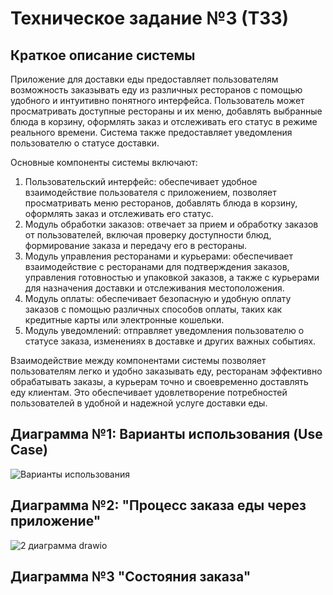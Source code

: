# Техническое задание №3 (ТЗ3)

## Краткое описание системы

Приложение для доставки еды предоставляет пользователям возможность заказывать еду из различных ресторанов с помощью удобного и интуитивно понятного интерфейса. Пользователь может просматривать доступные рестораны и их меню, добавлять выбранные блюда в корзину, оформлять заказ и отслеживать его статус в режиме реального времени. Система также предоставляет уведомления пользователю о статусе доставки.

Основные компоненты системы включают:
1. Пользовательский интерфейс: обеспечивает удобное взаимодействие пользователя с приложением, позволяет просматривать меню ресторанов, добавлять блюда в корзину, оформлять заказ и отслеживать его статус.
2. Модуль обработки заказов: отвечает за прием и обработку заказов от пользователей, включая проверку доступности блюд, формирование заказа и передачу его в рестораны.
3. Модуль управления ресторанами и курьерами: обеспечивает взаимодействие с ресторанами для подтверждения заказов, управления готовностью и упаковкой заказов, а также с курьерами для назначения доставки и отслеживания местоположения.
4. Модуль оплаты: обеспечивает безопасную и удобную оплату заказов с помощью различных способов оплаты, таких как кредитные карты или электронные кошельки.
5. Модуль уведомлений: отправляет уведомления пользователю о статусе заказа, изменениях в доставке и других важных событиях.

Взаимодействие между компонентами системы позволяет пользователям легко и удобно заказывать еду, ресторанам эффективно обрабатывать заказы, а курьерам точно и своевременно доставлять еду клиентам. Это обеспечивает удовлетворение потребностей пользователей в удобной и надежной услуге доставки еды.


## Диаграмма №1: Варианты использования (Use Case)

![Варианты использования ](https://github.com/fffninteen/TZ_3/assets/164251870/2497143f-11d8-4be2-8a7b-d4fe20402088)

## Диаграмма №2: "Процесс заказа еды через приложение"

![2 диаграмма drawio](https://github.com/fffninteen/TZ_3/assets/164251870/843144c1-e3c2-458e-8f1c-5417f93cf464)

## Диаграмма №3 "Состояния заказа"
